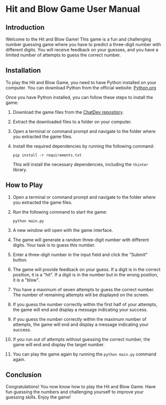 # Hit and Blow Game User Manual

## Introduction

Welcome to the Hit and Blow Game! This game is a fun and challenging number guessing game where you have to predict a three-digit number with different digits. You will receive feedback on your guesses, and you have a limited number of attempts to guess the correct number.

## Installation

To play the Hit and Blow Game, you need to have Python installed on your computer. You can download Python from the official website: [Python.org](https://www.python.org/downloads/)

Once you have Python installed, you can follow these steps to install the game:

1. Download the game files from the [ChatDev repository](https://github.com/ChatDev/Hit-and-Blow-Game).

2. Extract the downloaded files to a folder on your computer.

3. Open a terminal or command prompt and navigate to the folder where you extracted the game files.

4. Install the required dependencies by running the following command:

   ```
   pip install -r requirements.txt
   ```

   This will install the necessary dependencies, including the `tkinter` library.

## How to Play

1. Open a terminal or command prompt and navigate to the folder where you extracted the game files.

2. Run the following command to start the game:

   ```
   python main.py
   ```

3. A new window will open with the game interface.

4. The game will generate a random three-digit number with different digits. Your task is to guess this number.

5. Enter a three-digit number in the input field and click the "Submit" button.

6. The game will provide feedback on your guess. If a digit is in the correct position, it is a "hit". If a digit is in the number but in the wrong position, it is a "blow".

7. You have a maximum of seven attempts to guess the correct number. The number of remaining attempts will be displayed on the screen.

8. If you guess the number correctly within the first half of your attempts, the game will end and display a message indicating your success.

9. If you guess the number correctly within the maximum number of attempts, the game will end and display a message indicating your success.

10. If you run out of attempts without guessing the correct number, the game will end and display the target number.

11. You can play the game again by running the `python main.py` command again.

## Conclusion

Congratulations! You now know how to play the Hit and Blow Game. Have fun guessing the numbers and challenging yourself to improve your guessing skills. Enjoy the game!